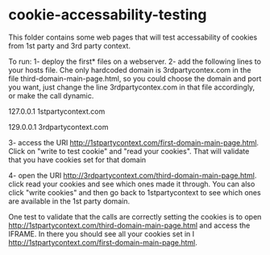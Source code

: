 # cookie-accessability-testing

This folder contains some web pages that will test accessability of cookies from 1st party and 3rd party context.

To run: 
1- deploy the first* files on a webserver. 
2- add the following lines to your hosts file. Che only hardcoded domain is 3rdpartycontex.com in the file third-domain-main-page.html, so you could choose the domain and port you want, just change the line 3rdpartycontex.com in that file accordingly, or make the call dynamic. 

127.0.0.1       1stpartycontext.com

129.0.0.1       3rdpartycontext.com

3- access the URI http://1stpartycontext.com/first-domain-main-page.html. Click on "write to test cookie" and "read your cookies". That will validate that you have cookies set for that domain

4- open the URI http://3rdpartycontext.com/third-domain-main-page.html. click read your cookies and see which ones made it through. You can also click "write cookies" and then go back to 1stpartycontext to see which ones are available in the 1st party domain.

One test to validate that the calls are correctly setting the cookies is to open  http://1stpartycontext.com/third-domain-main-page.html and access the IFRAME. In there you should see all your cookies set in I http://1stpartycontext.com/first-domain-main-page.html.

